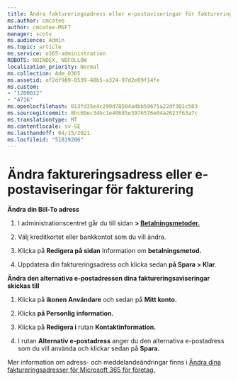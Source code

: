 ```yaml
---
title: Ändra faktureringsadress eller e-postaviseringar för fakturering
ms.author: cmcatee
author: cmcatee-MSFT
manager: scotv
ms.audience: Admin
ms.topic: article
ms.service: o365-administration
ROBOTS: NOINDEX, NOFOLLOW
localization_priority: Normal
ms.collection: Adm_O365
ms.assetid: ef2df989-8539-48b5-a324-97d2e09f14fe
ms.custom:
- "1200012"
- "4716"
ms.openlocfilehash: 013fd35e4c299d78504adbb59675a22df301c503
ms.sourcegitcommit: 8bc60ec34bc1e40685e3976576e04a2623f63a7c
ms.translationtype: MT
ms.contentlocale: sv-SE
ms.lasthandoff: 04/15/2021
ms.locfileid: "51819206"
---
```

# <a name="change-billing-address-or-billing-email-notifications"></a>Ändra faktureringsadress eller e-postaviseringar för fakturering

**Ändra din Bill-To adress**

1. I administrationscentret går du till sidan **> [Betalningsmetoder.](https://go.microsoft.com/fwlink/p/?linkid=2018806)**

2. Välj kreditkortet eller bankkontot som du vill ändra.

3. Klicka på **Redigera på sidan** Information om **betalningsmetod.**

4. Uppdatera din faktureringsadress och klicka sedan **på Spara > Klar**.

**Ändra den alternativa e-postadressen dina faktureringsaviseringar skickas till** 

1. Klicka på **ikonen Användare** och sedan på **Mitt konto.**

2. Klicka **på Personlig information.**

3. Klicka på **Redigera i** rutan **Kontaktinformation.**

4. I rutan **Alternativ e-postadress** anger du den alternativa e-postadress som du vill använda och klickar sedan på **Spara.**

Mer information om adress- och meddelandeändringar finns i [Ändra dina faktureringsadresser för Microsoft 365 för företag.](https://docs.microsoft.com/microsoft-365/commerce/billing-and-payments/change-your-billing-addresses?view=o365-worldwide)
